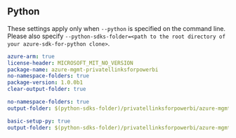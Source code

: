 ## Python

These settings apply only when `--python` is specified on the command line.
Please also specify `--python-sdks-folder=<path to the root directory of your azure-sdk-for-python clone>`.

``` yaml $(track2)
azure-arm: true
license-header: MICROSOFT_MIT_NO_VERSION
package-name: azure-mgmt-privatellinksforpowerbi
no-namespace-folders: true
package-version: 1.0.0b1
clear-output-folder: true
```

``` yaml $(python-mode) == 'update' && $(track2)
no-namespace-folders: true
output-folder: $(python-sdks-folder)/privatellinksforpowerbi/azure-mgmt-privatellinksforpowerbi/azure/mgmt/privatellinksforpowerbi
```

``` yaml $(python-mode) == 'create' && $(track2)
basic-setup-py: true
output-folder: $(python-sdks-folder)/privatellinksforpowerbi/azure-mgmt-privatellinksforpowerbi
```
